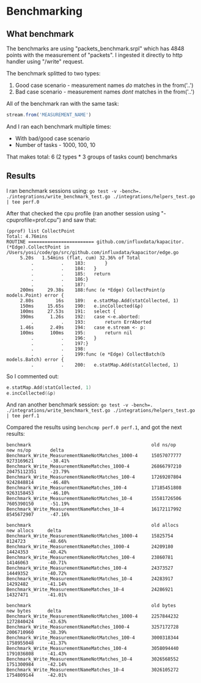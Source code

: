 # Benchmarking


## What benchmark
The benchmarks are using "packets_benchmark.srpl" which has 4848 points with the measurement of "packets".
I ingested it directly to http handler using "/write" request.

The benchmark splitted to two types:
1. Good case scenario - measurement names *do* matches in the from('..')
1. Bad case scenario - measurement names *dont* matches in the from('..')

All of the benchmark ran with the same task:
```javascript
stream.from('MEASUREMENT_NAME')
```
And I ran each benchmark multiple times:
- With bad/good case scenario
- Number of tasks - 1000, 100, 10

That makes total: 6 (2 types * 3 groups of tasks count) benchmarks


## Results

I ran benchmark sessions using: 
`go test -v -bench=. ./integrations/write_benchmark_test.go ./integrations/helpers_test.go  | tee perf.0`

After that checked the cpu profile (ran another session using "-cpuprofile=prof.cpu") and saw that:

```
(pprof) list CollectPoint
Total: 4.76mins
ROUTINE ======================== github.com/influxdata/kapacitor.(*Edge).CollectPoint in /Users/yosi/code/go/src/github.com/influxdata/kapacitor/edge.go
     5.20s   1.54mins (flat, cum) 32.36% of Total
         .          .    183:		}
         .          .    184:	}
         .          .    185:	return
         .          .    186:}
         .          .    187:
     200ms     29.38s    188:func (e *Edge) CollectPoint(p models.Point) error {
     2.80s        16s    189:	e.statMap.Add(statCollected, 1)
     150ms     15.65s    190:	e.incCollected(&p)
     100ms     27.53s    191:	select {
     390ms      1.26s    192:	case <-e.aborted:
         .          .    193:		return ErrAborted
     1.46s      2.49s    194:	case e.stream <- p:
     100ms      100ms    195:		return nil
         .          .    196:	}
         .          .    197:}
         .          .    198:
         .          .    199:func (e *Edge) CollectBatch(b models.Batch) error {
         .          .    200:	e.statMap.Add(statCollected, 1)
```

So I commented out:
```go
e.statMap.Add(statCollected, 1)
e.incCollected(&p)
```

And ran another benchmark session:
`go test -v -bench=. ./integrations/write_benchmark_test.go ./integrations/helpers_test.go  | tee perf.1`


Compared the results using `benchcmp perf.0 perf.1`, and got the next results:

```
benchmark                                            old ns/op       new ns/op       delta
Benchmark_Write_MeasurementNameNotMatches_1000-4     15057077777     9273169621      -38.41%
Benchmark_Write_MeasurementNameMatches_1000-4        26866797210     20475112351     -23.79%
Benchmark_Write_MeasurementNameNotMatches_100-4      17269207804     9242848814      -46.48%
Benchmark_Write_MeasurementNameMatches_100-4         17185451808     9263158453      -46.10%
Benchmark_Write_MeasurementNameNotMatches_10-4       15581726506     7605390150      -51.19%
Benchmark_Write_MeasurementNameMatches_10-4          16172117992     8545672907      -47.16%

benchmark                                            old allocs     new allocs     delta
Benchmark_Write_MeasurementNameNotMatches_1000-4     15825754       8124723        -48.66%
Benchmark_Write_MeasurementNameMatches_1000-4        24209180       14424353       -40.42%
Benchmark_Write_MeasurementNameNotMatches_100-4      23860781       14146063       -40.71%
Benchmark_Write_MeasurementNameMatches_100-4         24373527       14449352       -40.72%
Benchmark_Write_MeasurementNameNotMatches_10-4       24283917       14292482       -41.14%
Benchmark_Write_MeasurementNameMatches_10-4          24286921       14327471       -41.01%

benchmark                                            old bytes      new bytes      delta
Benchmark_Write_MeasurementNameNotMatches_1000-4     2257844232     1272840424     -43.63%
Benchmark_Write_MeasurementNameMatches_1000-4        3257172728     2006710960     -38.39%
Benchmark_Write_MeasurementNameNotMatches_100-4      3000318344     1758955048     -41.37%
Benchmark_Write_MeasurementNameMatches_100-4         3058094440     1791036808     -41.43%
Benchmark_Write_MeasurementNameNotMatches_10-4       3026568552     1751300984     -42.14%
Benchmark_Write_MeasurementNameMatches_10-4          3026105272     1754809144     -42.01%
```
